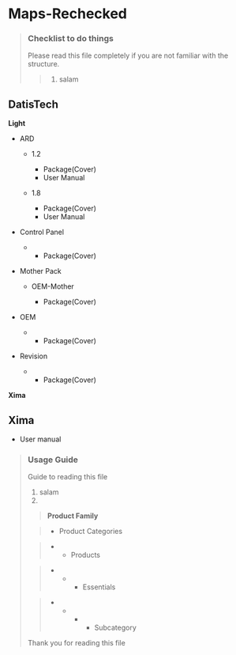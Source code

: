 # Maps-Rechecked 
  
> ### Checklist to do things
>
> Please read this file completely if you are not familiar with the structure.
>> 1. salam
>

 ## DatisTech
**Light**

- ARD

  - 1.2

      - Package(Cover)
      - User Manual

  - 1.8

      - Package(Cover) 
      - User Manual

- Control Panel

  -  - Package(Cover)

- Mother Pack

    - OEM-Mother

      - Package(Cover)

- OEM

  -  - Package(Cover)

- Revision

  - - Package(Cover)

**Xima**

## Xima
- User manual


> ### Usage Guide
>
> Guide to reading this file
> 1. salam
> 2.
>
>> **Product Family**
>
>> - Product Categories
>
>> - - Products
>
>> - - - Essentials
>
>> - - - - Subcategory
>
>Thank you for reading this file
>

